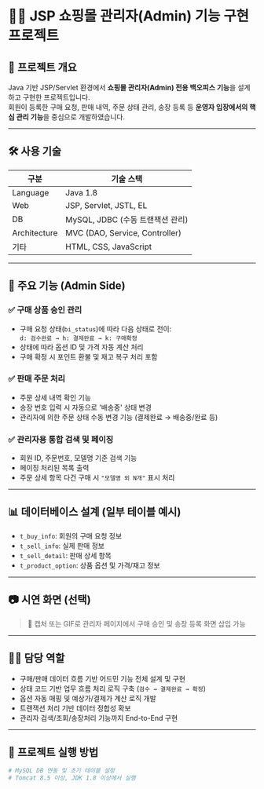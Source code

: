 # 🧑‍💼 JSP 쇼핑몰 관리자(Admin) 기능 구현 프로젝트

## 📌 프로젝트 개요
Java 기반 JSP/Servlet 환경에서 **쇼핑몰 관리자(Admin) 전용 백오피스 기능**을 설계하고 구현한 프로젝트입니다.  
회원이 등록한 구매 요청, 판매 내역, 주문 상태 관리, 송장 등록 등 **운영자 입장에서의 핵심 관리 기능**을 중심으로 개발하였습니다.

---

## 🛠️ 사용 기술

| 구분        | 기술 스택 |
|-------------|-----------|
| Language    | Java 1.8 |
| Web         | JSP, Servlet, JSTL, EL |
| DB          | MySQL, JDBC (수동 트랜잭션 관리) |
| Architecture | MVC (DAO, Service, Controller) |
| 기타        | HTML, CSS, JavaScript |

---

## 🧩 주요 기능 (Admin Side)

### ✅ 구매 상품 승인 관리
- 구매 요청 상태(`bi_status`)에 따라 다음 상태로 전이:  
  `d: 검수완료 → h: 결제완료 → k: 구매확정`
- 상태에 따라 옵션 ID 및 가격 자동 계산 처리
- 구매 확정 시 포인트 환불 및 재고 복구 처리 포함

### ✅ 판매 주문 처리
- 주문 상세 내역 확인 기능
- 송장 번호 입력 시 자동으로 '배송중' 상태 변경
- 관리자에 의한 주문 상태 수동 변경 기능 (결제완료 → 배송중/완료 등)

### ✅ 관리자용 통합 검색 및 페이징
- 회원 ID, 주문번호, 모델명 기준 검색 기능
- 페이징 처리된 목록 출력
- 주문 상세 항목 다건 구매 시 `"모델명 외 N개"` 표시 처리

---

## 📊 데이터베이스 설계 (일부 테이블 예시)

- `t_buy_info`: 회원의 구매 요청 정보
- `t_sell_info`: 실제 판매 정보
- `t_sell_detail`: 판매 상세 항목
- `t_product_option`: 상품 옵션 및 가격/재고 정보

---

## 📷 시연 화면 (선택)
> 📸 캡처 또는 GIF로 관리자 페이지에서 구매 승인 및 송장 등록 화면 삽입 가능

---

## 🧑‍💻 담당 역할
- 구매/판매 데이터 흐름 기반 어드민 기능 전체 설계 및 구현
- 상태 코드 기반 업무 흐름 처리 로직 구축 (`검수 → 결제완료 → 확정`)
- 옵션 자동 매핑 및 예상가/결제가 계산 로직 개발
- 트랜잭션 처리 기반 데이터 정합성 확보
- 관리자 검색/조회/송장처리 기능까지 End-to-End 구현

---

## 📂 프로젝트 실행 방법
```bash
# MySQL DB 연동 및 초기 테이블 설정
# Tomcat 8.5 이상, JDK 1.8 이상에서 실행
